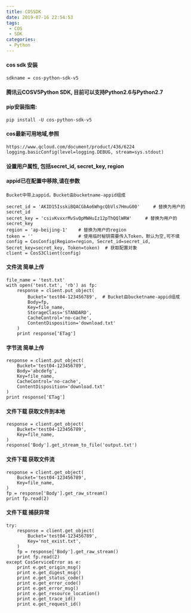 ```yaml
---
title: COSSDK
date: 2019-07-16 22:54:53
tags:
 - COS
 - SDK
categories:
 - Python
---
```


#### cos sdk 安装
    sdkname = cos-python-sdk-v5

#### 腾讯云COSV5Python SDK, 目前可以支持Python2.6与Python2.7

#### pip安装指南:
    pip install -U cos-python-sdk-v5

#### cos最新可用地域,参照
    https://www.qcloud.com/document/product/436/6224
    logging.basicConfig(level=logging.DEBUG, stream=sys.stdout)

#### 设置用户属性, 包括secret_id, secret_key, region
#### appid已在配置中移除,请在参数
    Bucket中带上appid。Bucket由bucketname-appid组成

    secret_id = 'AKID15IsskiBQACGbAo6WhgcQbVls7HmuG00'     # 替换为用户的secret_id
    secret_key = 'csivKvxxrMvSvQpMWHuIz12pThQQlWRW'     # 替换为用户的secret_key
    region = 'ap-beijing-1'    # 替换为用户的region
    token = ''                 # 使用临时秘钥需要传入Token，默认为空,可不填
    config = CosConfig(Region=region, Secret_id=secret_id, Secret_key=secret_key, Token=token)  # 获取配置对象
    client = CosS3Client(config)

#### 文件流 简单上传
    file_name = 'test.txt'
    with open('test.txt', 'rb') as fp:
        response = client.put_object(
            Bucket='test04-123456789',  # Bucket由bucketname-appid组成
            Body=fp,
            Key=file_name,
            StorageClass='STANDARD',
            CacheControl='no-cache',
            ContentDisposition='download.txt'
        )
        print response['ETag']

#### 字节流 简单上传
    response = client.put_object(
        Bucket='test04-123456789',
        Body='abcdefg',
        Key=file_name,
        CacheControl='no-cache',
        ContentDisposition='download.txt'
    )
    print response['ETag']

#### 文件下载 获取文件到本地
    response = client.get_object(
        Bucket='test04-123456789',
        Key=file_name,
    )
    response['Body'].get_stream_to_file('output.txt')

#### 文件下载 获取文件流
    response = client.get_object(
        Bucket='test04-123456789',
        Key=file_name,
    )
    fp = response['Body'].get_raw_stream()
    print fp.read(2)

#### 文件下载 捕获异常
    try:
        response = client.get_object(
            Bucket='test04-123456789',
            Key='not_exist.txt',
        )
        fp = response['Body'].get_raw_stream()
        print fp.read(2)
    except CosServiceError as e:
        print e.get_origin_msg()
        print e.get_digest_msg()
        print e.get_status_code()
        print e.get_error_code()
        print e.get_error_msg()
        print e.get_resource_location()
        print e.get_trace_id()
        print e.get_request_id()
